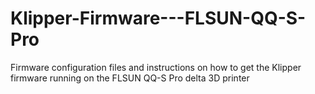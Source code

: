 # Klipper-Firmware---FLSUN-QQ-S-Pro
Firmware configuration files and instructions on how to get the Klipper firmware running on the FLSUN QQ-S Pro delta 3D printer
